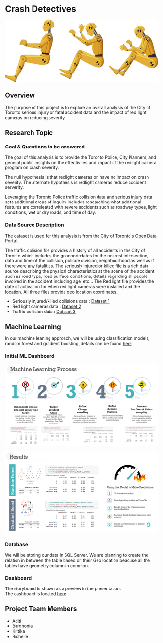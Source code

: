 # Crash Detectives

![Crash Test Dummy](images/crash_test_banner.jpg)

## Overview
The purpose of this project is to explore an overall analysis of the City of Toronto serious injury or fatal accident data and the impact of red light cameras on reducing severity.

## Research Topic 

### Goal & Questions to be answered
The goal of this analysis is to provide the Toronto Police, City Planners, and general public insights on the effectivnes and impact of the redlight camera program on crash severity.

The null hypothesis is that redlight cameras on have no impact on crash severity.  The alternate hypothesis is redlight cameras reduce accident serverity.

Leveraging the Toronto Police traffic collision data and serious injury data sets additional areas of inquiry includes researching what additional features are correleated with severe accidents such as roadway types, light conditions, wet or dry roads, and time of day.


### Data Source Description

The dataset is used for this analysis is from the City of Toronto's Open Data Portal.  

The traffic colision file provides a history of all accidents in the City of Toronto which includes the geocoorindates for the nearest intersection, data and time of the collision, policde division, neighbourhood as well as if there were any fatalities.  The seriously injured or killed file is a rich data source describing the physical characteristics at the scene of the accident such as road type, road surface conditions, details regarding all people involved in the accident including age, etc...  The Red light file provides the date of activation for when red light cameras were installed and the location.  All three files provide geo location coordinates.

- Seriously injured/killed collisions data : [Dataset 1](https://open.toronto.ca/dataset/motor-vehicle-collisions-involving-killed-or-seriously-injured-persons/)
- Red light cameras data : [Dataset 2](https://open.toronto.ca/dataset/red-light-cameras/)
- Traffic collision data : [Dataset 3](https://open.toronto.ca/dataset/police-annual-statistical-report-traffic-collisions/) 

## Machine Learning
In our machine leaning approach, we will be using classification models, random forest and gradient boosting, details can be found [here](https://github.com/barharding/Crash-Detectives/blob/main/ML%20Notebooks/README.md)


### Initial ML Dashboard

![ML Results Summary](images/ML_Steps.png)

![ML Dashboard](images/ML_dashboard1.png)


### Database

We will be storing our data in SQL Server.
We are planning to create the relation in between the table based on their Geo location beacuse all the tables have geometry column in common.
   
### Dashboard

The storyboard is shown as a preview in the presentation. </br>
The dashboard is located [here](https://public.tableau.com/app/profile/richelle.qin/viz/CrashDetective-TorontoViz/Summary)


## Project Team Members
- Aditi
- Bardhonia
- Kritika
- Richelle
